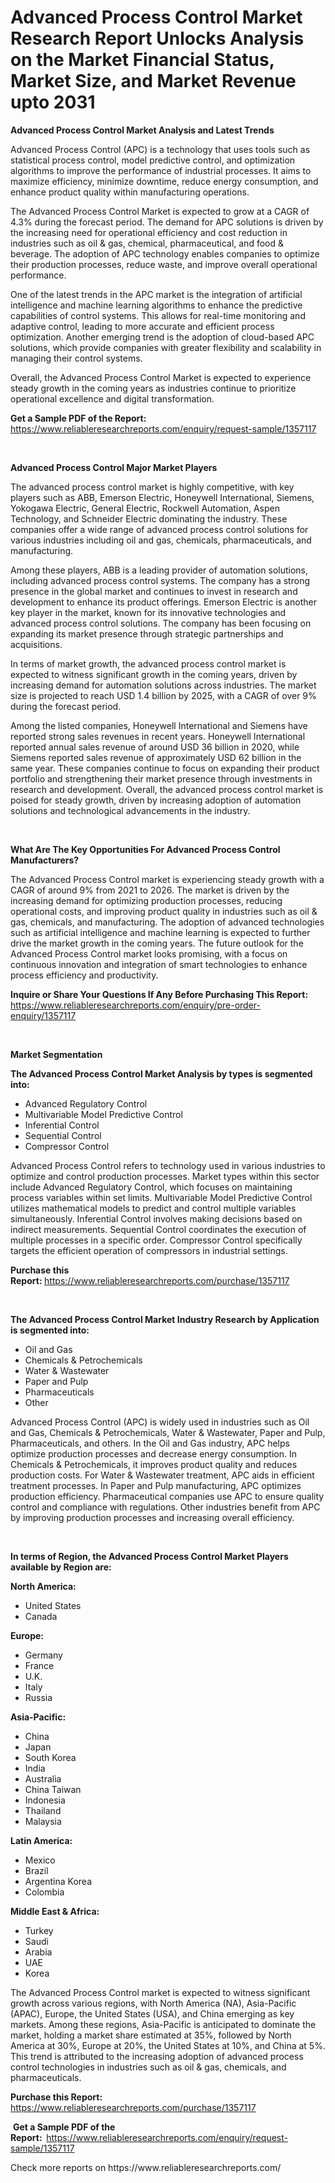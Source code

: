 <p><h1>Advanced Process Control Market Research Report Unlocks Analysis on the Market Financial Status, Market Size, and Market Revenue upto 2031</h1></p><p><strong>Advanced Process Control Market Analysis and Latest Trends</strong></p>
<p><p>Advanced Process Control (APC) is a technology that uses tools such as statistical process control, model predictive control, and optimization algorithms to improve the performance of industrial processes. It aims to maximize efficiency, minimize downtime, reduce energy consumption, and enhance product quality within manufacturing operations.</p><p>The Advanced Process Control Market is expected to grow at a CAGR of 4.3% during the forecast period. The demand for APC solutions is driven by the increasing need for operational efficiency and cost reduction in industries such as oil & gas, chemical, pharmaceutical, and food & beverage. The adoption of APC technology enables companies to optimize their production processes, reduce waste, and improve overall operational performance.</p><p>One of the latest trends in the APC market is the integration of artificial intelligence and machine learning algorithms to enhance the predictive capabilities of control systems. This allows for real-time monitoring and adaptive control, leading to more accurate and efficient process optimization. Another emerging trend is the adoption of cloud-based APC solutions, which provide companies with greater flexibility and scalability in managing their control systems.</p><p>Overall, the Advanced Process Control Market is expected to experience steady growth in the coming years as industries continue to prioritize operational excellence and digital transformation.</p></p>
<p><strong>Get a Sample PDF of the Report:&nbsp;</strong> <a href="https://www.reliableresearchreports.com/enquiry/request-sample/1357117">https://www.reliableresearchreports.com/enquiry/request-sample/1357117</a></p>
<p>&nbsp;</p>
<p><strong>Advanced Process Control Major Market Players</strong></p>
<p><p>The advanced process control market is highly competitive, with key players such as ABB, Emerson Electric, Honeywell International, Siemens, Yokogawa Electric, General Electric, Rockwell Automation, Aspen Technology, and Schneider Electric dominating the industry. These companies offer a wide range of advanced process control solutions for various industries including oil and gas, chemicals, pharmaceuticals, and manufacturing.</p><p>Among these players, ABB is a leading provider of automation solutions, including advanced process control systems. The company has a strong presence in the global market and continues to invest in research and development to enhance its product offerings. Emerson Electric is another key player in the market, known for its innovative technologies and advanced process control solutions. The company has been focusing on expanding its market presence through strategic partnerships and acquisitions.</p><p>In terms of market growth, the advanced process control market is expected to witness significant growth in the coming years, driven by increasing demand for automation solutions across industries. The market size is projected to reach USD 1.4 billion by 2025, with a CAGR of over 9% during the forecast period.</p><p>Among the listed companies, Honeywell International and Siemens have reported strong sales revenues in recent years. Honeywell International reported annual sales revenue of around USD 36 billion in 2020, while Siemens reported sales revenue of approximately USD 62 billion in the same year. These companies continue to focus on expanding their product portfolio and strengthening their market presence through investments in research and development. Overall, the advanced process control market is poised for steady growth, driven by increasing adoption of automation solutions and technological advancements in the industry.</p></p>
<p>&nbsp;</p>
<p><strong>What Are The Key Opportunities For Advanced Process Control Manufacturers?</strong></p>
<p><p>The Advanced Process Control market is experiencing steady growth with a CAGR of around 9% from 2021 to 2026. The market is driven by the increasing demand for optimizing production processes, reducing operational costs, and improving product quality in industries such as oil & gas, chemicals, and manufacturing. The adoption of advanced technologies such as artificial intelligence and machine learning is expected to further drive the market growth in the coming years. The future outlook for the Advanced Process Control market looks promising, with a focus on continuous innovation and integration of smart technologies to enhance process efficiency and productivity.</p></p>
<p><strong>Inquire or Share Your Questions If Any Before Purchasing This Report:</strong> <a href="https://www.reliableresearchreports.com/enquiry/pre-order-enquiry/1357117">https://www.reliableresearchreports.com/enquiry/pre-order-enquiry/1357117</a></p>
<p>&nbsp;</p>
<p><strong>Market Segmentation</strong></p>
<p><strong>The Advanced Process Control Market Analysis by types is segmented into:</strong></p>
<p><ul><li>Advanced Regulatory Control</li><li>Multivariable Model Predictive Control</li><li>Inferential Control</li><li>Sequential Control</li><li>Compressor Control</li></ul></p>
<p><p>Advanced Process Control refers to technology used in various industries to optimize and control production processes. Market types within this sector include Advanced Regulatory Control, which focuses on maintaining process variables within set limits. Multivariable Model Predictive Control utilizes mathematical models to predict and control multiple variables simultaneously. Inferential Control involves making decisions based on indirect measurements. Sequential Control coordinates the execution of multiple processes in a specific order. Compressor Control specifically targets the efficient operation of compressors in industrial settings.</p></p>
<p><strong>Purchase this Report:&nbsp;</strong><a href="https://www.reliableresearchreports.com/purchase/1357117">https://www.reliableresearchreports.com/purchase/1357117</a></p>
<p>&nbsp;</p>
<p><strong>The Advanced Process Control Market Industry Research by Application is segmented into:</strong></p>
<p><ul><li>Oil and Gas</li><li>Chemicals & Petrochemicals</li><li>Water & Wastewater</li><li>Paper and Pulp</li><li>Pharmaceuticals</li><li>Other</li></ul></p>
<p><p>Advanced Process Control (APC) is widely used in industries such as Oil and Gas, Chemicals & Petrochemicals, Water & Wastewater, Paper and Pulp, Pharmaceuticals, and others. In the Oil and Gas industry, APC helps optimize production processes and decrease energy consumption. In Chemicals & Petrochemicals, it improves product quality and reduces production costs. For Water & Wastewater treatment, APC aids in efficient treatment processes. In Paper and Pulp manufacturing, APC optimizes production efficiency. Pharmaceutical companies use APC to ensure quality control and compliance with regulations. Other industries benefit from APC by improving production processes and increasing overall efficiency.</p></p>
<p>&nbsp;</p>
<p><strong>In terms of Region, the Advanced Process Control Market Players available by Region are:</strong></p>
<p>
    <p> <strong> North America: </strong>
        <ul>
            <li>United States</li>
            <li>Canada</li>
        </ul>
        </p> 
    <p> <strong> Europe: </strong>
        <ul>
            <li>Germany</li>
            <li>France</li>
            <li>U.K.</li>
            <li>Italy</li>
            <li>Russia</li>
        </ul>
        </p> 
    <p> <strong> Asia-Pacific: </strong>
        <ul>
            <li>China</li>
            <li>Japan</li>
            <li>South Korea</li>
            <li>India</li>
            <li>Australia</li>
            <li>China Taiwan</li>
            <li>Indonesia</li>
            <li>Thailand</li>
            <li>Malaysia</li>
        </ul>
        </p> 
    <p> <strong> Latin America: </strong>
        <ul>
            <li>Mexico</li>
            <li>Brazil</li>
            <li>Argentina Korea</li>
            <li>Colombia</li>
        </ul>
        </p> 
    <p> <strong> Middle East & Africa: </strong>
        <ul>
            <li>Turkey</li>
            <li>Saudi</li>
            <li>Arabia</li>
            <li>UAE</li>
            <li>Korea</li>
        </ul>
    </p>
    </p>
<p><p>The Advanced Process Control market is expected to witness significant growth across various regions, with North America (NA), Asia-Pacific (APAC), Europe, the United States (USA), and China emerging as key markets. Among these regions, Asia-Pacific is anticipated to dominate the market, holding a market share estimated at 35%, followed by North America at 30%, Europe at 20%, the United States at 10%, and China at 5%. This trend is attributed to the increasing adoption of advanced process control technologies in industries such as oil & gas, chemicals, and pharmaceuticals.</p></p>
<p><strong>Purchase this Report: </strong><a href="https://www.reliableresearchreports.com/purchase/1357117">https://www.reliableresearchreports.com/purchase/1357117</a></p>
<p>&nbsp;<strong>Get a Sample PDF of the Report:&nbsp;&nbsp;</strong><a href="https://www.reliableresearchreports.com/enquiry/request-sample/1357117">https://www.reliableresearchreports.com/enquiry/request-sample/1357117</a></p>
<p><strong></strong></p>
<p>Check more reports on https://www.reliableresearchreports.com/</p>